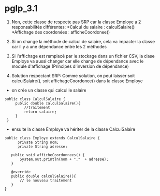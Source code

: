 # pglp_3.1

1)  Non, cette classe de respecte pas SRP car  la classe Employe a 2 responsabilités différentes: 
*Calcul du salaire : calculSalaire()
*Affichage des coordonées : afficheCoordonee()


2)  Si on change la méthode de calcul de salaire,  cela va impacter la classe  car il y a une dépendance entre les 2 méthodes 


3) Si l'affichage est remplacé par  le stockage dans un fichier CSV, la clase Employe  va aussi changer car elle change de dépendance avec le module d'affichage  (Principes d'inversion de dépendance)


4)  Solution respectant SRP:
Comme solution, on peut laisser soit calculSalaire(), soit affichageCoordonee() dans la classe Employe
   - on crée un classe qui calcul le salaire
   
    public class CalculSalaire {
         public double calculSalaire(){
             //traitement
             return salaire;
         }
     }
         
   - ensuite la classe Employe va hériter de la classe CalculSalaire
   
    public class Employe extends CalculSalaire {
	      private String nom;
	      private String adresse;
       
       public void afficheCoordonnees() {
           System.out.println(nom + ","  + adresse);
       }
       
       @override
       public double calculSalaire(){
           // le nouveau traitement 
       }
    }
      

